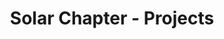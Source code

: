 ---
permalink: /projects
layout: projects
menu-color: 'dark'
title: Solar Chapter - Projects
custom_css:
  - '/assets/css/projects.css'
custom_js: 
  - '/assets/js/jquery.keyframes.min.js'
  - 'https://cdnjs.cloudflare.com/ajax/libs/d3/3.5.3/d3.min.js'
  - 'https://cdnjs.cloudflare.com/ajax/libs/topojson/1.6.9/topojson.min.js'
  - 'https://cdnjs.cloudflare.com/ajax/libs/datamaps/0.5.9/datamaps.idn.min.js'
  - '/assets/js/datamap-icons.js'
  - '/assets/js/projects.js'
# Content
statsImageGallery:
  - https://lh3.googleusercontent.com/NxrpsmbZswO-YXbCWEpznCjR2dDorwREP_LdqBqvdbGgeYXDJClDvh15Skm3ykcz3jp6iK4r1mzHGlKfTJ14mTymlKK-rEH3NdUHwxf9L49k7i8Rw14YgdjmEIggoG4av7gtZ-fgDLDXOVeyr2yq_es06j8rv37fVr5LAbMskyHFc6IHTr-xYVa_WujS5ewX0ratgGJ8QKeI1BVtFSYZJc8iBH2NIO9TqHeCX2qZJO6glXIdFP1KIZ_V0g-sIC6YxNGvU1yx5vheAqpIscVLfni8RURX8oMXSTeQiqtAizcwJxbE3jedrPsFKpJyPv5uqJxEiN5K5DZBn8pK-vfz1bv9ivKKEHrafTVx5CTcCjYyHI6SRb5Z8Mj2vT1XhW51c9E6sNIb0CzdYpPlIVCf6U5Gah8IDZv14Ol8LuukoXXrpEQcf0D2tSfsf2VdyU1uvLwX6IdmVtLy53KommmJO_MhSLA4EYlcV2ew6DmCuRBtKvlAGWoNIT2085LxUoMGCwJ61uVwLjcUMKqrFKEuBFEO-pMECrKAzIerTJPqz5ydo6I7dbSzAOCV66CuE0rqh0oE8vJJwQvFpgQrEn491gEvQ5SL6etDgBLpvT5MTObipkN3MHIHjZp4kGRPCUVX7KSLaQ3v3k7WLjVASy3b1QSU1TDZHMladwJvOYSEVQmL9b0c5w-RXPhPY7_7k5VK6hUJws3OVHujSQ9fs6SL-4xScOH08xvTurdRdFQirqqk8u5SwkqCAP8=w1379-h920-no
  - https://lh3.googleusercontent.com/YOjTx7CDgQGDuedep-UZgGbqxTZvEBZShhdbSRqISLoy7eP3DVuS3Z6hkKWpF8veGkIQr17MO4SkKkUAWTemUiFtJAJ5IUmHlHjeli-FYUhsxYEUvTJH-FATluGosUqWl6HkpeR88kOvQfUKTJBrM9rK1tu76qLi39Im-XWEBSV17zwJwoyeBdAqNMaBdS6SehBhJ4YU8lBx6-Rbq1IlJkOQDSnl3fr16KzxWfz24ul66Wu6nRwz2qeB981EHvtYzgiwwdZ7Dpi0jTLxrxDXvy943ejPl8h9VPp-SKzMfWLVySzG1Xm4jYJMjgT7X7SS1S0l4eEGCx4G0Lxkbs6D1N7YvBp1pPb8KbFni2v1NSlZgyI0elQ1S5gJpgmj3GJoFF3l88fJOJblS1v0mgKUtTq_xIi4KMVcClSSQtpRMf5QvW6dxxtIWrzOXF4W_e3BOgQ_aFudtlNQMLxoQ79Tywza6jF-nJoqWQBK33QsIxq8HGhT_IY1zzwtcR1jxxFiBIjg7WBF7Eb202C1Z9KhjT7GloBmA4g2SYU_jLIdNBuzlNraWOu8_THW6G0-n3TmZZC8JKFlzrNYtuvFS9g9ncqoWQ-K66k4-PMY_8c-gC938GQ6quDacV1QL9YTupL1R5Vagaia9w-N0d7PDXHbbiKF_OpjhrWIhiCPkm9_cQcfGtGyX3RGWLbazSJRi5UMUWpfh0mpTzfis7zMRzusg6GErU6Ti1VjGHETy71ibG7fggrDD4I9jU8=w1380-h920-no
  - https://lh3.googleusercontent.com/cje_6FKGPAF9uVmegmjW_YAOVJBXScrvMPCI--PTu2lNMEMSdBf5R0O1lUdWNvpnvJcbxrtN-TaBLvthMCFiUT9A63dnMK0uE4NjsTgpxesK1IWwfZ4RQxn7_18Hncm4rv6Jh3axmspCRf4T5hGvBHhpZ41-pDeO1MfF5hav6x6rIi9svUwyddMTVLRrxWiGHSR1Yp0fUtlsOtqvyuhh7FLtEZgioRdrOt9Poy7jGbFfxqaEtDDg0px-JHbMOmzm9badJxQYPjQwjSh2O9Ma6u1Yu0TvbLJJk_jwHcWYvWpOwCFiqPUmevEmoxJT3qloi3Wt0btX8OeEcHoWNW66DTdXjcOg4vQZaQzY2r2I_CJLOnhno8xgezGcm-9NJl4afbPdxlomM2zxmTbtUKIw_-Kmx0xlDKQkq1ReO2PqZy7k6HBx6NE4PoJfET6M1u16P1h7PHIeUW9iHdWG3gU36-WABX-uVJrfqiLun4fF88-s1XVVw-aI67mRAaO0mpOlrp8uqqJlL7tJ_EE9lPeL86PoUFGzAQ4aJjZr9sVyMWZIV3GffNw6ccyA0VGWUGRYw3Ozmctc3rRaYzPpJItUAorcUw7TAw0MqS4LfFfDnHZ-2G79Gq3zRLma6G1zj5UKxYk13ccfyNHjpKEk4c0xV4fgx-vyXYf11aRKWKBRSSwMlymqMKexubEJHQH1spXR8R6CLAb3u96lmRN2S4KlKBtCdGWfx3dvN0Mw8Wdy8UZwMh5d_p4kOb0=w690-h920-no
  - https://lh3.googleusercontent.com/k23Zthw6gBODnhdfADa75lFGiq4vR3qwxuMvQkAjzOUQaY5Wfxff82grZY6E88NwzbptUEXkDvtCXm_Di3TONfVMrSCdJs4ywsvpSgMgCM49ZpQqiaqAoJc1Zha_wIFUrirwkWu0RYau81xenAR2L-8s-SXiTdqCAz7f0zaAz2Qv9tOxJB6G2vbBlcKMc8RJDQYZqypE_zw7TnWQLEp0woU6bYmczdp_aaK18qBt2bAYDNvV0fSnYvcT4px4aNiTNuxT514WyLYaBjB2hnj2gLtowl6IjNTdmPIAk4GEDl73ZDukJSyou981pUW4S03Ym05Q_uMmDcQP7G3_Q9Hav2xK8ubtvJUrAHftT-aptN1ZJY2P7EjxM1kuviH6Rf4yO8_sMcqRdhwrssboRW0VJeF29F_EaCZ7waFVMVsWMvVsa-6qGDDqC0CZTeC2an8ePr2r78okXpYIvlmyorJDC_DFLDlVR01OLqSpY7jjzLk5W6U2u5Dsj-smTjCLrQstpYXhy0AklQKN9sC69le83cUgMdHr86O2BQNYyYU-TFcnMZ7fc8VGsUVtxM36sjzqYmuhkxwW8S3orSdr79s1T84gul2GVkFX5ZbzK2PQp75yLJgK-XD_GJkKgPOeoN4J1-ibGdPqNl57TC5ShvMU6a20v48dYMYHDDO0g1ahBA7pKmhIKM46nJtqKSZ1a4suEKgtX5pSCVfEeto33YbN6UdTHiNJRwWFMKAnDzyeOT5dzJsOaUU_Cbk=w1380-h920-no
  - https://lh3.googleusercontent.com/_j5AniMRb4ZukspDdLEG_y-VcsudD7IM12VfQu7fiErU1ByOXohR2w23qoaFPd3wBfiJs71t03twqYJ5MuA2ljn1Kc4IF1dl7Qk3--pVZeDEPnYms97Fz5Uav0RB5J9t4UnbTaNOjETpJsT4G4AO5sLDp39gp-XypPLMu9edfbktq43vR9JpPqRwUHgq-Z6p47NEKhlBzR9uFOnJutatgfZII19m5ML2pzFWkpdre_gfjc-pMxV4_V8ah3RoZ0IeR8sWQMnACs1AHt8VZMn_OgSGVqugLNeC3W-uWMa1aQoGwFjz_3xoNKd0PMNpqcWEtQI0IcOI9IEHKLKQbX1hRfolT0UBkzpS-LTkO7YOgdNiFsnlqIQlYyvKWORofk-AdZ3RHyDhIMQlW2NZtSgi_lUwXJDavgVB_S7ZmYU-zcfxvI_GAMHfQ7zfehZ7JAYbWsBBA3NI1Nvv9GaoFKdlotKfsgYa0JTiPedJYnkTRrcVx3aLEJBL2lpQcl3n1w_lnnMaxtihzULpa34d_nEh2p8asMU7tUNETfAlSaBcXdmAQLVbNFuI49PxR2M9P2fM_G4_z8wLlwfPX3XvpQRqELrL4--UiksJik5q688p3lBzQ7VR2l6lfo17RtXwcXnVG4ZozDPowH8yNQ8-ZY6-R23cpeGkKXeOHodeC_k_T9cKyjeq1bzQa5e5PWmH8Qv1ffMXmOJ_WR0JC9DSRwTexCQhG-pLJmsz82B-rlxgEWQQ4ZSOFsQG1es=w1380-h920-no
prefaceTitle: ''
preface: |
  Solar Chapter has worked on several projects in Indonesia, and still counting. Collaborating with students across the world, companies, and local government in identifying and providing solutions in getting basic commodities to rural areas.
projects:
  - ntt:
    provinceName: 'East Nusa Tenggara'
    regencies:
      - central_sumba:
        regencyName: "Central Sumba"
        places:
          - anapalu:
            placeName: 'Anapalu'
            chapters:
              - chapterOne:
                chapterTitle: 'Chapter One: Water for Anapalu'
                chapterLink: '/projects/chapter-one-water-for-anapalu'
                chapterStatus: 'in-progress'
      - malaka:
        regencyName: 'Malaka'
        places:
          - asmanulea:
            placeName: 'As Manulea'
            chapters:
              - chapterTwo:
                chapterTitle: 'Chapter Two: Education for As Manulea'
                chapterLink: '/projects/chapter-two-education-for-as-manulea'
                chapterStatus: 'completed'
          - Nibaaf:
            placeName: 'Nibaaf'
            chapters:
              - chapterOne:
                chapterTitle: 'Chapter One: Water for Nibaaf'
                chapterLink: '/projects/chapter-one-water-for-nibaaf'
                chapterStatus: 'in-progress'
          - umutnana:
            placeName: 'Umutnana'
            chapters:
              - chapterOne:
                chapterTitle: 'Chapter One: Water for Umutnana'
                chapterLink: '/projects/chapter-one-water-for-umutnana'
                chapterStatus: 'completed'
      - northTimurTengah:
        regencyName: 'North Timur Tengah'
        places:
          - biau:
            placeName: 'Biau'
            chapters:
              - chapterOne:
                chapterTitle: 'Chapter One: Water for Biau'
                chapterLink: '/projects/chapter-one-water-for-biau'
                chapterStatus: 'in-progress'
---